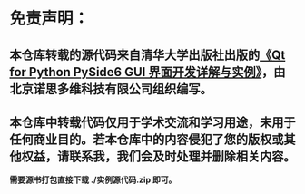 # 免责声明：
## 本仓库转载的源代码来自清华大学出版社出版的[《Qt for Python PySide6 GUI 界面开发详解与实例》](http://www.tup.tsinghua.edu.cn/booksCenter/book_09779301.html)，由北京诺思多维科技有限公司组织编写。
## 本仓库中转载代码仅用于学术交流和学习用途，未用于任何商业目的。若本仓库中的内容侵犯了您的版权或其他权益，请联系我，我们会及时处理并删除相关内容。
**需要源书打包直接下载 ./实例源代码.zip 即可。**
